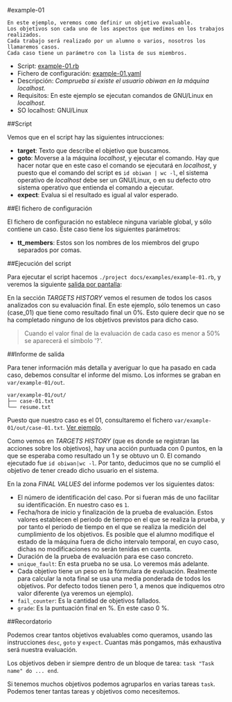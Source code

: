 

#example-01

```
En este ejemplo, veremos como definir un objetivo evaluable.
Los objetivos son cada uno de los aspectos que medimos en los trabajos realizados.
Cada trabajo será realizado por un alumno o varios, nosotros los llamaremos casos.
Cada caso tiene un parámetro con la lista de sus miembros.
```

* Script: [example-01.rb](../../../examples/example-01.rb) 
* Fichero de configuración: [example-01.yaml](../../../examples/example-01.yaml)
* Descripción: *Comprueba si existe el usuario *obiwan* en la máquina *localhost*.*
* Requisitos: En este ejemplo se ejecutan comandos de GNU/Linux en *localhost*.
* SO localhost: GNU/Linux

##Script

Vemos que en el script hay las siguientes intrucciones:
* **target**: Texto que describe el objetivo que buscamos.
* **goto**: Moverse a la máquina *localhost*, y ejecutar el comando. Hay que hacer notar
que en este caso el comando se ejecutará en *localhost*, y puesto que el comando del
script es `id obiwan | wc -l`, el sistema operativo de *localhost* debe ser un GNU/Linux,
o en su defecto otro sistema operativo que entienda el comando a ejecutar.
* **expect**: Evalua si el resultado es igual al valor esperado.

##El fichero de configuración

El fichero de configuración no establece ninguna variable global, y 
sólo contiene un caso. Este caso tiene los siguientes parámetros:

* **tt_members**: Estos son los nombres de los miembros del grupo separados por comas.

##Ejecución del script

Para ejecutar el script hacemos `./project docs/examples/example-01.rb`, y 
veremos la siguiente [salida por pantalla](./resume.txt):

En la sección *TARGETS HISTORY* vemos el resumen de todos los casos analizados
con su evaluación final. En este ejemplo, sólo tenemos un caso (case_01) que 
tiene como resultado final un 0%. Esto quiere decir que no se ha completado ninguno 
de los objetivos previstos para dicho caso.

> Cuando el valor final de la evaluación de cada caso es menor a 50% se aparecerá
el símbolo '?'.

##Informe de salida

Para tener información más detalla y averiguar lo que ha pasado en cada caso, debemos
consultar el informe del mismo. Los informes se graban en `var/example-01/out`.
```
var/example-01/out/
├── case-01.txt
└── resume.txt
```

Puesto que nuestro caso es el 01, consultaremo el fichero `var/example-01/out/case-01.txt`.
[Ver ejemplo](./case-01.txt).

Como vemos en *TARGETS HISTORY* (que es donde se registran las acciones sobre los objetivos),
hay una acción puntuada con 0 puntos, en la que se esperaba como resultado un 1 y
se obtuvo un 0. El comando ejecutado fue `id obiwan|wc -l`. Por tanto, deducimos
que no se cumplió el objetivo de tener creado dicho usuario en el sistema.

En la zona *FINAL VALUES* del informe podemos ver los siguientes datos:
* El número de identificación del caso. Por si fueran más de uno facilitar su identificación.
En nuestro caso es `1`.
* Fecha/hora de inicio y finalización de la prueba de evaluación. Estos valores establecen
el periodo de tiempo en el que se realiza la prueba, y por tanto el periodo de tiempo en el
que se realiza la medición del cumplimiento de los objetivos. Es posible que el alumno
modifique el estado de la máquina fuera de dicho intervalo temporal, en cuyo caso, dichas
no modificaciones no serán tenidas en cuenta.
* Duración de la prueba de evaluación para ese caso concreto.
* `unique_fault`: En esta prueba no se usa. Lo veremos más adelante.
* Cada objetivo tiene un peso en la fórmulara de evaluación. Realmente para calcular
la nota final se usa una media ponderada de todos los objetivos. Por defecto 
todos tienen pero 1, a menos que indiquemos otro valor diferente (ya veremos un ejemplo).
* `fail_counter`: Es la cantidad de objetivos fallados.
* `grade`: Es la puntuación final en %. En este caso 0 %.

##Recordatorio

Podemos crear tantos objetivos evaluables como queramos, usando las instrucciones
`desc`, `goto` y `expect`. Cuantas más pongamos, más exhaustiva será nuestra 
evaluación.

Los objetivos deben ir siempre dentro de un bloque de tarea: `task "Task name" do ... end`.

Si tenemos muchos objetivos podemos agruparlos en varias tareas `task`.
Podemos tener tantas tareas y objetivos como necesitemos.

